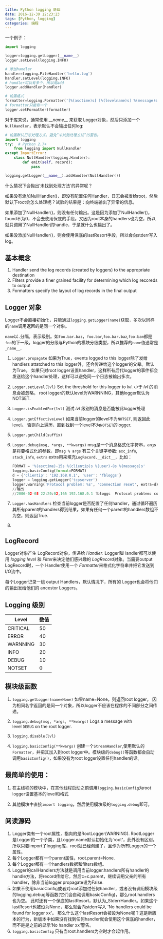 ```yaml
---
title: Python logging 基础
date: 2016-12-30 12:23:23
tags: [Python, logging]
categories: 编程
---
```

一个例子：
```python
import logging

logger=logging.getLogger(__name__)
logger.setLevel(logging.INFO)

# 添加handler
handler=logging.FileHandler('hello.log')
handler.setLevel(logging.INFO)
# handler可以有多个，所以用add
logger.addHandler(handler)

# 设置格式
formatter=logging.Formatter('[%(asctime)s] [%(levelname)s] %(message)s', '%H:%M:%S')
# formatter只能有一个
logger.setFormatter(formatter)
```
对于库来说，通常使用 *\_\_name\_\_* 来获取 Logger对象，然后只添加一个`NullHandler`，表示默认不会输出任何log: <!--more-->

```python
# 设置默认日志处理方式，避免“未找到处理方法”的警告。
import logging
try:  # Python 2.7+
    from logging import NullHandler
except ImportError:
    class NullHandler(logging.Handler):
        def emit(self, record):
            pass

logging.getLogger(__name__).addHandler(NullHandler())
```

什么情况下会抛出‘未找到处理方法’的异常呢？

如果没有添加NullHandler()，即没有配置任何Handler，日志会被发给root，然后默认下root会怎么处理呢？试验的结果是：向终端输出了异常的信息。

如果添加了NullHandler()，则没有任何输出。这是因为添加了NullHandler()，found不为0，不会去使用保底的手段，又因为root本身的handlers也为空，所以就只调用了NullHandler的handle，于是就什么也输出了。

如果没添加NullHandler()，则会使用保底的lastResort手段，所以会向stderr写入log。

## 基本概念

1. Handler send the log records (created by loggers) to the appropriate destination
2. Fliters provide a finer grained facility for determining which log recoreds to output
3. Formatters specify the layout of log records in the final output

## Logger 对象

Logger不会直接初始化，只能通过`logging.getLogger(name)`获取，多次以同样的`name`调用返回的是同一个对象。

`name`以`.`分隔，表示级别。如`foo.bar.baz`，`foo.bar`,`foo.bar.baz`,`foo.bam`都是`foo`的下一级。logger的分级与Python的模块分级类型，所以推荐的`name`值通常是`_name__`.

1. `Logger.propagate` 
   如果为True，events logged to this logger除了发给handlers attatched to this logger外，还会传递给这个logger的父辈。默认为True。
   如果只对root logger设置handler，这样所有后代logger的事件都会发送给这个handler处理，这样可以避免同一个日志被输出多次。

2. `Logger.setLevel(lvl)`
   Set the threshold for this logger to _lvl_. 小于 *lvl* 的消息会被忽略。
   root logger的默认level为WARNNING，其他logger默认为NOTSET.

3. `Logger.isEnabledFor(lvl)`
   测试 *lvl* 级别的消息是否能被此logger处理

4. `Logger.getEffectiveLevel`
   如果当前logger的level不为`NOTSET`, 则返回此level。 否则向上遍历，直到找到一个level不为`NOTSET`的logger.

5. `Logger.getChild(suffix)`

6. `Logger.debug(msg, *args, **kwargs)`
   msg是一个消息格式化字符串，args是将要格式化的参数，即`msg % args`
   有三个关键字参数: `exc_info`, `stack_info`, `extra`
   extra用来填充`LogRecord.__dict__`，比如：

   ```python
   FORMAT = '%(asctime)-15s %(clientip)s %(user)-8s %(message)s'
   logging.basicConfig(format=FORMAT)
   d = {'clientip': '192.168.0.1', 'user': 'fbloggs'}
   logger = logging.getLogger('tcpserver')
   logger.warning('Protocol problem: %s', 'connection reset', extra=d)
   //输出
   //2006-02-08 22:20:02,165 192.168.0.1 fbloggs  Protocol problem: connection reset
   ```

7. `Logger.hasHandlers`
   检查当前logger是否配置了任何handler，通过循环遍历其所有parent的handlers得到结果，如果有任何一个parent的handlers数组不为空，则返回True.

8. ​

##  LogRecord

Logger对象产生 LogRecord对象，传递给 *Handler*.   Logger和Handler都可以使用 *logging level* 和 *Filter*来决定他们感兴趣的 *LogRecord*对象。当需要output LogRecord时，一个 Handler使用一个 *Formatter*来格式化字符串并把它发送到 I/O流中。

每个Logger记录一组 output Handlers，默认情况下，所有的 Logger也会将他们的输出发给他们的 ancestor Loggers。

## Logging 级别

| Level    | 数值   |
| -------- | ---- |
| CRITICAL | 50   |
| ERROR    | 40   |
| WARNNING | 30   |
| INFO     | 20   |
| DEBUG    | 10   |
| NOTSET   | 0    |

## 模块级函数

1. `logging.getLogger(name=None)`
   如果name=None，则返回root logger。
   因为相同名字返回的是同一个对象，所以logger不应该在程序的不同部分之间传递。

2. `logging.debug(msg, *args, **kwargs)`
   Logs a message with level `DEBUG` on the root logger.

3. `logging.disable(lvl)`

4. `logging.basicConfig(**kwargs)`
   创建一个`StreamHandler`,使用默认的`Formatter`，并把其加入到root logger中。模块级的`debug()`等函数都会自动调用`basicConfig()`，如果没有为root logger设置任何handler的话。


## 最简单的使用：

1. 在主线程的模块中，在其他线程启动之前调用`logging.basicConfig`为root logger设置基本的level和格式

2. 其他模块中直接`import logging`，然后使用模块级的`logging.debug`即可。

## 阅读源码

1. Logger类有一个root属性，指向的是RootLogger(WARNING). 
   RootLogger是Logger的一个子类，且Logger.name默认初始化为‘root'，此外没有区别。所以只要import了logging库，root就已经创建了，且作为所有Logger的一个属性。
2. 每个Logger都有一个parent属性，root.parent=None.
3. 每个Logger都有一个handlers数据和filters数组。
4. Logger的callHandlers方法就是调用当前logger.handlers所有handler的handle方法，将record传给它，然后c=c.parent，继续调用父亲的所有handler，除非当前logger.propagate设为False.
5. 如果不使用basicConfig或者对root添加过任何handler，或者没有调用模块级的logging.debug等函数(它们会自动调用basicConfig)，那么root.handlers也为空。
   此时还有一个保底的lastResort，默认为_StderrHandler。如果这个lastResort也被设为None，那么就会向stderr写入 'No handlers could be found for logger xx'。
   那么什么这个lastResort会被设为None呢？这是新版本的行为，新版本中如果没有找到任何handler就会使用这个保底的handler，而不是是之前的显示’No handler xx‘警告。
6. `logging.basicConfig`
   只有当root.handlers为空时才会起作用。